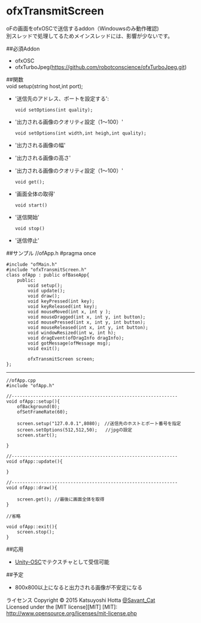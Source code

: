 # ofxTransmitScreen
oFの画面をofxOSCで送信するaddon（Windouwsのみ動作確認)   
別スレッドで処理してるためメインスレッドには、影響が少ないです。

##必須Addon
+ ofxOSC 
+ ofxTurboJpeg(https://github.com/robotconscience/ofxTurboJpeg.git)

##関数   
        void setup(string host,int port);   
+   '送信先のアドレス、ポートを設定する':

        void setOptions(int quality);   
+   '出力される画像のクオリティ設定（1～100）' 

        void setOptions(int width,int heigh,int quality);  
+   '出力される画像の幅'
+   '出力される画像の高さ'   
+   '出力される画像のクオリティ設定（1～100）'

        void get();
+   '画面全体の取得'

        void start()
+   '送信開始'

        void stop()
+   '送信停止'

##サンプル
    //ofApp.h
    #pragma once
  
    #include "ofMain.h"
    #include "ofxTransmitScreen.h"
    class ofApp : public ofBaseApp{
    	public:
    		void setup();
    		void update();
    		void draw();
    		void keyPressed(int key);
    		void keyReleased(int key);
    		void mouseMoved(int x, int y );
    		void mouseDragged(int x, int y, int button);
    		void mousePressed(int x, int y, int button);
    		void mouseReleased(int x, int y, int button);
    		void windowResized(int w, int h);
    		void dragEvent(ofDragInfo dragInfo);
    		void gotMessage(ofMessage msg);
    		void exit();
    
    		ofxTransmitScreen screen; 
    };
------
    //ofApp.cpp
    #include "ofApp.h"
    
    //--------------------------------------------------------------
    void ofApp::setup(){
    	ofBackground(0);
        ofSetFrameRate(60);
    
    	screen.setup("127.0.0.1",8080);　//送信先のホストとポート番号を指定
    	screen.setOptions(512,512,50);   //jpgの設定
    	screen.start();

    }
    
    //--------------------------------------------------------------
    void ofApp::update(){
    	
    }
    
    //--------------------------------------------------------------
    void ofApp::draw(){
    
    	screen.get(); //最後に画面全体を取得
    }
    
    //省略
    
    void ofApp::exit(){
    	screen.stop();
    }

##応用
+ [Unity-OSC]でテクスチャとして受信可能

[Unity-OSC]:https://github.com/keijiro/unity-osc

##予定
+ 800x800以上になると出力される画像が不安定になる


ライセンス
Copyright &copy; 2015 Katsuyoshi Hotta [@Savant_Cat](https://twitter.com/Savant_Cat)  
Licensed under the [MIT license][MIT]
[MIT]: http://www.opensource.org/licenses/mit-license.php
